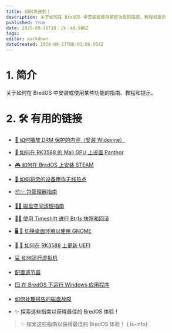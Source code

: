 ```yaml
---
title: 如何发送到！
description: 关于如何在 BredOS 中安装或使用某些功能的指南、教程和提示
published: true
date: 2025-09-16T10：19：46.986Z
tags:
editor: markdown
dateCreated: 2024-08-27T06:01:06.954Z
---
```


# 1. 简介

关于如何在 BredOS 中安装或使用某些功能的指南、教程和提示。

# 2. 🛠️ 有用的链接

- [🎥 如何播放 DRM 保护的内容（安装 Widevine）](/how-to/widevine-watch-drm-content)

- [🐾 如何在 RK3588 的 Mali GPU 上设置 Panthor](/how-to/how-to-setup-panthor)

- [🎮 如何在 BredOS 上安装 STEAM](/how-to/how-to-install-steam)

- [📶 如何将您的设备用作无线热点](/how-to/how-to-use-your-device-as-ap)

- [📦✨ 包管理器指南](/how-to/package-management)

- [🧹💾 磁盘空间清理指南](/how-to/free-space-up)

- [📸🔄 使用 Timeshift 进行 Btrfs 快照和回滚](/how-to/timeshift-system-snapshots-and-rollbacks-on-btrfs)

- [🖥️ 🔄 切换桌面环境以使用 GNOME](/how-to/switch-desktop-environments)

- [💾 🔄 如何在 RK3588 上更新 UEFI](/how-to/update-uefi-rk3588)

- [💻 如何运行虚拟机](/how-to/run-vms)

- [配置调节器](/how-to/govctl)

- [🪟 在 BredOS 下运行 Windows 应用程序](/how-to/proton-run)

- [如何处理报告的磁盘故障](/how-to/disk-failure)

- ✨ 探索这些指南以获得最佳的 BredOS 体验！

> ✨ 探索这些指南以获得最佳的 BredOS 体验！
> {.is-info}
